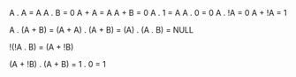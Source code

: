 A . A = A
A . B = 0
A + A = A
A + B = 0
A . 1 = A
A . 0 = 0
A . !A = 0
A + !A = 1

A . (A + B) = (A + A) . (A + B) = (A) . (A . B) = NULL

!(!A . B) = (A + !B)

(A + !B) . (A + B) = 1 . 0 = 1